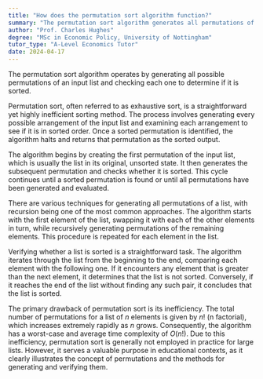 ```yaml
---
title: "How does the permutation sort algorithm function?"
summary: "The permutation sort algorithm generates all permutations of an input list and checks each one to determine if it is sorted."
author: "Prof. Charles Hughes"
degree: "MSc in Economic Policy, University of Nottingham"
tutor_type: "A-Level Economics Tutor"
date: 2024-04-17
---
```


The permutation sort algorithm operates by generating all possible permutations of an input list and checking each one to determine if it is sorted.

Permutation sort, often referred to as exhaustive sort, is a straightforward yet highly inefficient sorting method. The process involves generating every possible arrangement of the input list and examining each arrangement to see if it is in sorted order. Once a sorted permutation is identified, the algorithm halts and returns that permutation as the sorted output.

The algorithm begins by creating the first permutation of the input list, which is usually the list in its original, unsorted state. It then generates the subsequent permutation and checks whether it is sorted. This cycle continues until a sorted permutation is found or until all permutations have been generated and evaluated.

There are various techniques for generating all permutations of a list, with recursion being one of the most common approaches. The algorithm starts with the first element of the list, swapping it with each of the other elements in turn, while recursively generating permutations of the remaining elements. This procedure is repeated for each element in the list.

Verifying whether a list is sorted is a straightforward task. The algorithm iterates through the list from the beginning to the end, comparing each element with the following one. If it encounters any element that is greater than the next element, it determines that the list is not sorted. Conversely, if it reaches the end of the list without finding any such pair, it concludes that the list is sorted.

The primary drawback of permutation sort is its inefficiency. The total number of permutations for a list of $n$ elements is given by $n!$ (n factorial), which increases extremely rapidly as $n$ grows. Consequently, the algorithm has a worst-case and average time complexity of $O(n!)$. Due to this inefficiency, permutation sort is generally not employed in practice for large lists. However, it serves a valuable purpose in educational contexts, as it clearly illustrates the concept of permutations and the methods for generating and verifying them.
    